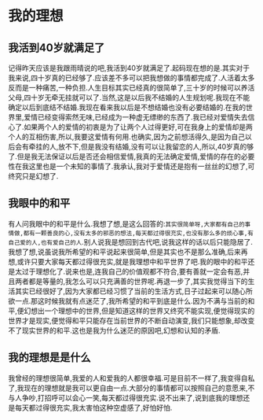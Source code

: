 # 我的理想

## 我活到40岁就满足了

记得昨天应该是我跟雨晴说的吧,我活到40岁就满足了.起码现在想的是.其实对于我来说,四十岁真的已经够了.应该差不多可以把我想做的事情都完成了.人活着太多反而是一种痛苦,一种负担.人生目标其实已经真的很简单了,三十岁的时候可以养活父母,四十岁无牵无挂就可以了.当然,这是以后我不结婚的人生规划呢.我现在不能确定以后到底结不结婚.我现在看来我以后是不想结婚也没有必要结婚的.在我的世界里,爱情已经变得索然无味,已经成为一种虚无缥缈的东西了.我已经对爱情失去信心了.如果两个人的爱情的初衷是为了让两个人过得更好,可在我身上的爱情却是两个人的互相伤害,所以,我要这爱情有何用.也确实,因为之前想活得久,是因为自己以后会有牵挂的人,放不下,但是我没有结婚,没有可以让我留恋的人,所以,40岁真的够了.但是我无法保证以后是否还会相信爱情,我真的无法确定爱情,爱情的存在的必要性在我这里也是一个未知的事情了.我承认,我对于爱情还是抱有一丝丝的幻想了,可终究只是幻想了.

## 我眼中的和平

有人问我眼中的和平是什么.我想了想,是这么回答的:`其实很简单呀,大家都有自己的事情做,都有一颗善良的心,没有太多的邪恶的想法,每天都过得很充实,也没有那么多的烦心事,有自己爱的人,也有爱自己的人`.别人说我是想回到古代吧,说我这样的话以后只能隐居了.我想了想,说虽说我所希望的和平说起来很简单,但是其实也不是那么准确,后来再想,或许只要大家每天都过得很充实,就是我理想中和平世界了吧.我的眼中的和平还是太过于理想化了.说来也是,连我自己的价值观都不符合,要有善就一定会有恶,并且两者都是等量的,我怎么可以只充满善的世界呢.再退一步了,其实我觉得当下的生活其实已经很好了,因为大家都已经习惯了当前的生活方式,日子过起来可以随心所欲一点.那这时候我就有点迷茫了,我所希望的和平到底是什么.因为不满与当前的和平,便幻想出一个理想中的世界,但是知道这样的世界又终究不能实现,便觉得现实的世界才是现实,便觉得和平只能存在当前世界的不断自动演变,我们只能想象,却改变不了现实世界的和平.这也是我为什么迷茫的原因吧,幻想和认知的矛盾.

## 我的理想是是什么

我曾经的理想很简单,我爱的人和爱我的人都很幸福.可是目前不一样了,我变得自私了,我现在的理想就是我可以更自由一点.大部分的事情都可以按照自己的意愿来,不与人争吵,打招呼可以会心一笑,每天都过得很充实.说不出来了,说到底我的理想还是每天都过得很充实,我太害怕这种空虚感了,好怕好怕.
